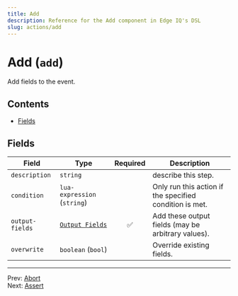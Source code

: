 ```yaml
---
title: Add
description: Reference for the Add component in Edge IQ's DSL
slug: actions/add
---
```




# Add (`add`)

Add fields to the event.


## Contents

- [Fields](#fields)




## Fields


| Field | Type | Required | Description |
|---|---|:---:|---|
| `description` | `string` |  | describe this step. |
| `condition` | `lua-expression` (`string`) |  | Only run this action if the specified condition is met. |
| `output-fields` | [`Output Fields`](#output-fields-fields) | ✅ | Add these output fields (may be arbitrary values). |
| `overwrite` | `boolean` (`bool`) |  | Override existing fields. |








---
Prev: [Abort](abort.md)  
Next: [Assert](assert.md)  
